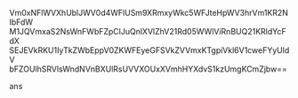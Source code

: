 Vm0xNFlWVXhUblJWV0d4WFlUSm9XRmxyWkc5WFJteHpWV3hrVm1KR2NIbFdW
M1JQVmxaS2NsWnFWbFZpClJuQnlXVlZhV21Rd05WWlViRnBUQ21KRldYcFdX
SEJEVkRKU1IyTkZWbEppV0ZKWFEyeGFSVkZVVmxKTgpiVkl6V1cweFYyUldV
bFZOUlhSRVlsWndNVnBXUlRsUVVXOUxXVmhHYXdvS1kzUmgKCmZjbw==

ans